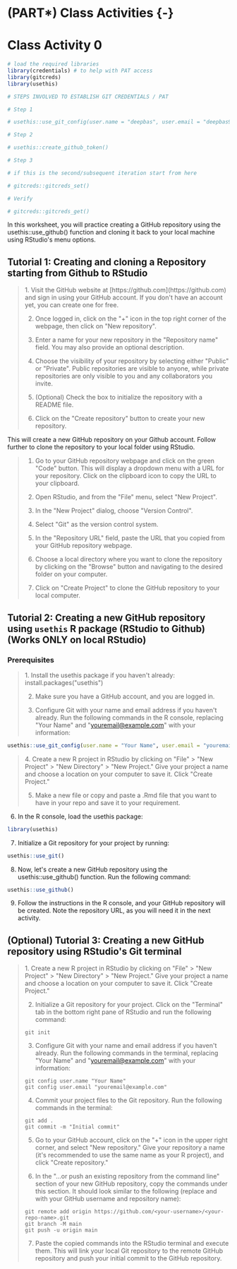 # (PART\*) Class Activities {-}

# Class Activity 0




```r
# load the required libraries
library(credentials) # to help with PAT access
library(gitcreds)
library(usethis)
```


```r
# STEPS INVOLVED TO ESTABLISH GIT CREDENTIALS / PAT

# Step 1

# usethis::use_git_config(user.name = "deepbas", user.email = "deepbas99@gmail.com")

# Step 2

# usethis::create_github_token()

# Step 3

# if this is the second/subsequent iteration start from here

# gitcreds::gitcreds_set()

# Verify

# gitcreds::gitcreds_get()
```



In this worksheet, you will practice creating a GitHub repository using the usethis::use_github() function and cloning it back to your local machine using RStudio's menu options.


## Tutorial 1: Creating and cloning a Repository starting from Github to RStudio

<blockquote>
1. Visit the GitHub website at [https://github.com](https://github.com) and sign in using your GitHub account. If you don't have an account yet, you can create one for free.

2. Once logged in, click on the "+" icon in the top right corner of the webpage, then click on "New repository".

3. Enter a name for your new repository in the "Repository name" field. You may also provide an optional description.

4. Choose the visibility of your repository by selecting either "Public" or "Private". Public repositories are visible to anyone, while private repositories are only visible to you and any collaborators you invite.

5. (Optional) Check the box to initialize the repository with a README file.

6. Click on the "Create repository" button to create your new repository.

</blockquote>

This will create a new GitHub repository on your Github account. Follow further to clone the repository to your local folder using RStudio.


<blockquote>

1. Go to your GitHub repository webpage and click on the green "Code" button. This will display a dropdown menu with a URL for your repository. Click on the clipboard icon to copy the URL to your clipboard.

2. Open RStudio, and from the "File" menu, select "New Project".

3. In the "New Project" dialog, choose "Version Control".

4. Select "Git" as the version control system.

5. In the "Repository URL" field, paste the URL that you copied from your GitHub repository webpage.

6. Choose a local directory where you want to clone the repository by clicking on the "Browse" button and navigating to the desired folder on your computer.

7. Click on "Create Project" to clone the GitHub repository to your local computer.

</blockquote>



## Tutorial 2: Creating a new GitHub repository using `usethis` R package (RStudio to Github) (Works ONLY on local RStudio)


### Prerequisites

<blockquote>
1. Install the usethis package if you haven't already: install.packages("usethis")

2. Make sure you have a GitHub account, and you are logged in.

3. Configure Git with your name and email address if you haven't already. Run the following commands in the R console, replacing "Your Name" and "youremail@example.com" with your information:
</blockquote>


```r
usethis::use_git_config(user.name = "Your Name", user.email = "youremail@example.com")
```



<blockquote>
4. Create a new R project in RStudio by clicking on "File" > "New Project" > "New Directory" > "New Project." Give your project a name and choose a location on your computer to save it. Click "Create Project."

5. Make a new file or copy and paste a .Rmd file that you want to have in your repo and save it to your requirement.

</blockquote>


6. In the R console, load the usethis package:


```r
library(usethis)
```

7. Initialize a Git repository for your project by running:


```r
usethis::use_git()
```


8. Now, let's create a new GitHub repository using the usethis::use_github() function. Run the following command:


```r
usethis::use_github()
```


9. Follow the instructions in the R console, and your GitHub repository will be created. Note the repository URL, as you will need it in the next activity.

</blockquote>



## (Optional) Tutorial 3: Creating a new GitHub repository using RStudio's Git terminal

<blockquote>
1. Create a new R project in RStudio by clicking on "File" > "New Project" > "New Directory" > "New Project." Give your project a name and choose a location on your computer to save it. Click "Create Project."

2. Initialize a Git repository for your project. Click on the "Terminal" tab in the bottom right pane of RStudio and run the following command:

```
git init
```

3. Configure Git with your name and email address if you haven't already. Run the following commands in the terminal, replacing "Your Name" and "youremail@example.com" with your information:

```
git config user.name "Your Name"
git config user.email "youremail@example.com"
```

4. Commit your project files to the Git repository. Run the following commands in the terminal:

```
git add .
git commit -m "Initial commit"
```

5. Go to your GitHub account, click on the "+" icon in the upper right corner, and select "New repository." Give your repository a name (it's recommended to use the same name as your R project), and click "Create repository."

6. In the "…or push an existing repository from the command line" section of your new GitHub repository, copy the commands under this section. It should look similar to the following (replace <your-username> and <your-repo-name> with your GitHub username and repository name):

```
git remote add origin https://github.com/<your-username>/<your-repo-name>.git
git branch -M main
git push -u origin main
```

7. Paste the copied commands into the RStudio terminal and execute them. This will link your local Git repository to the remote GitHub repository and push your initial commit to the GitHub repository.

</blockquote>




